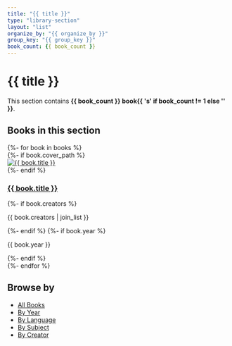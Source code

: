 ```yaml
---
title: "{{ title }}"
type: "library-section"
layout: "list"
organize_by: "{{ organize_by }}"
group_key: "{{ group_key }}"
book_count: {{ book_count }}
---
```


# {{ title }}

This section contains **{{ book_count }} book{{ 's' if book_count != 1 else '' }}**.

## Books in this section

<div class="book-grid">
{%- for book in books %}
  <div class="book-card">
    {%- if book.cover_path %}
    <div class="book-cover-thumb">
      <a href="/library/{{ group_key }}/{{ book.slug }}/">
        <img src="/ebooks/{{ book.cover_path.split('/')[-1] }}" alt="{{ book.title }}" />
      </a>
    </div>
    {%- endif %}
    <div class="book-info">
      <h3><a href="/library/{{ group_key }}/{{ book.slug }}/">{{ book.title }}</a></h3>
      {%- if book.creators %}
      <p class="creators">{{ book.creators | join_list }}</p>
      {%- endif %}
      {%- if book.year %}
      <p class="year">{{ book.year }}</p>
      {%- endif %}
    </div>
  </div>
{%- endfor %}
</div>

## Browse by

<nav class="browse-nav">
  <ul>
    <li><a href="/library/">All Books</a></li>
    <li><a href="/library/year/">By Year</a></li>
    <li><a href="/library/language/">By Language</a></li>
    <li><a href="/library/subject/">By Subject</a></li>
    <li><a href="/library/creator/">By Creator</a></li>
  </ul>
</nav>